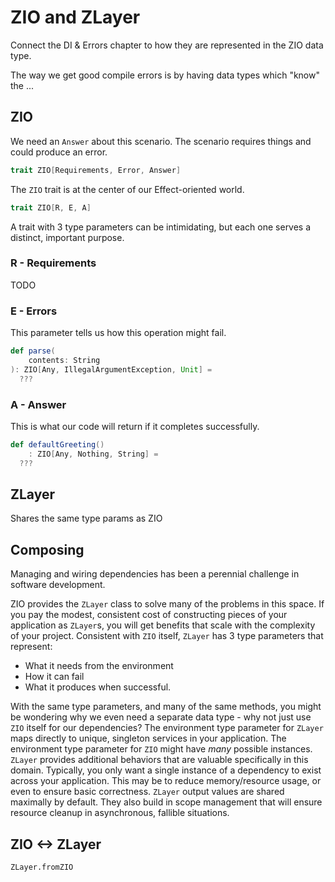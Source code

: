 # ZIO and ZLayer

Connect the DI & Errors chapter to how they are represented in the ZIO data type.

The way we get good compile errors is by having data types which "know" the ...

## ZIO

We need an `Answer` about this scenario.  The scenario requires things and could produce an error.

```scala
trait ZIO[Requirements, Error, Answer]
```

The `ZIO` trait is at the center of our Effect-oriented world.

```scala
trait ZIO[R, E, A]
```

A trait with 3 type parameters can be intimidating, but each one serves a distinct, important purpose.

### R - Requirements

TODO

### E - Errors

This parameter tells us how this operation might fail.

```scala mdoc
def parse(
    contents: String
): ZIO[Any, IllegalArgumentException, Unit] =
  ???
```

### A - Answer

This is what our code will return if it completes successfully.

```scala mdoc
def defaultGreeting()
    : ZIO[Any, Nothing, String] =
  ???
```

## ZLayer

Shares the same type params as ZIO

## Composing

Managing and wiring dependencies has been a perennial challenge in software development.

ZIO provides the `ZLayer` class to solve many of the problems in this space.
If you pay the modest, consistent cost of constructing pieces of your application as `ZLayer`s, you will get benefits that scale with the complexity of your project.
Consistent with `ZIO` itself, `ZLayer` has 3 type parameters that represent:

- What it needs from the environment
- How it can fail
- What it produces when successful.

With the same type parameters, and many of the same methods, you might be wondering why we even need a separate data type - why not just use `ZIO` itself for our dependencies?
The environment type parameter for `ZLayer` maps directly to unique, singleton services in your application.
The environment type parameter for `ZIO` might have _many_ possible instances.
`ZLayer` provides additional behaviors that are valuable specifically in this domain.
Typically, you only want a single instance of a dependency to exist across your application.
This may be to reduce memory/resource usage, or even to ensure basic correctness.
`ZLayer` output values are shared maximally by default.
They also build in scope management that will ensure resource cleanup in asynchronous, fallible situations.

## ZIO <-> ZLayer

`ZLayer.fromZIO`
